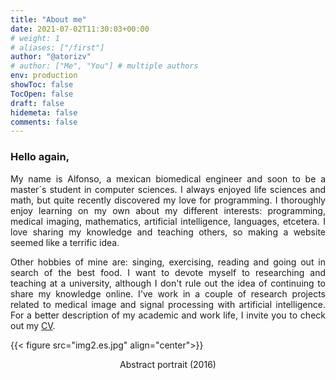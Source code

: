 ```yaml
---
title: "About me"
date: 2021-07-02T11:30:03+00:00
# weight: 1
# aliases: ["/first"]
author: "@atorizv"
# author: ["Me", "You"] # multiple authors
env: production
showToc: false
TocOpen: false
draft: false
hidemeta: false
comments: false
---
```

### Hello again,
<div style="text-align: justify"> 

My name is Alfonso, a mexican biomedical engineer and soon to be a master´s student in computer sciences. I always enjoyed life sciences and math, but quite recently discovered my love for programming.  I thoroughly enjoy learning on my own about my different interests: programming, medical imaging, mathematics, artificial intelligence, languages, etcetera. I love sharing my knowledge and teaching others, so making a website seemed like a terrific idea. 

Other hobbies of mine are: singing, exercising, reading and going out in search of the best food. I want to devote myself to researching and teaching at a university, although I don't rule out the idea of continuing to share my knowledge online. I've work in a couple of research projects related to medical image and signal processing with artificial intelligence. For a better description of my academic and work life, I invite you to check out my [CV](CV.pdf). 
</div>

{{< figure src="img2.es.jpg" align="center">}}
<div style="text-align: center">
<p id="section1"> Abstract portrait (2016)</p>
</div>

